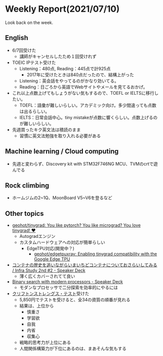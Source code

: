 # Weekly Report(2021/07/10)


Look back on the week.

## English
- 6/7回受けた
    - 講師がキャンセルしたため１回受けれず
- TOEIC IPテスト受けた
    - Listening：480点, Reading：445点で計925点
        - 2017年に受けたときは840点だったので、結構上がった
    - Listening：英会話をやってるのがかなり効いてる。
    - Reading：日ごろから英語でWebサイトやメールを見てるおかげ。
- これ以上点数上げてもしょうがない気もするので、TOEFL or IELTSに移行したい。
    - TOEFL：語彙が難しいらしい。アカデミック向け。多少間違っても点数は出るらしい。
    - IELTS：日常会話中心。tiny mistakeが点数に響くらしい。点数上げるのが難しいらしい。
- 先週買ったキク英文法は積読のまま
    - 習慣に英文法勉強を取り入れる必要がある

## Machine learning / Cloud computing

- 先週と変わらず、Discovery kit with STM32F746NG MCU、TVMのcrtで遊んでる

## Rock climbing

- ホームジムの2~1Q、MoonBoard V5~V6を登るなど

## Other topics

- [geohot/tinygrad: You like pytorch? You like micrograd? You love tinygrad! ❤️](https://github.com/geohot/tinygrad)
    - Autogradエンジン
    - カスタムハードウェアへの対応が簡単らしい
        - EdgeTPU対応(開発中？)
            - [geohot/edgetpuxray: Enabling tinygrad compatibility with the Google Edge TPU](https://github.com/geohot/edgetpuxray)
- [コンテナの歴史を追いながらいまいちどコンテナについておさらいしてみる / Infra Study 2nd #2 - Speaker Deck](https://speakerdeck.com/tenforward/infra-study-2nd-number-2)
    - 薄く広くカバーされてて良い
- [Binary search with modern processors - Speaker Deck](https://speakerdeck.com/kampersanda/binary-search-with-modern-processors)
    - モダンなプロセッサで二分探索を効率的にやるには
- [クリフトンストレングス・テスト](https://www.gallup.com/cliftonstrengths/ja/253634/%E3%83%9B%E3%83%BC%E3%83%A0.aspx)受けた
    - 5,850円でテストを受けると、全34の資質の順番が見れる
    - 結果は、上位から
        - 慎重さ
        - 学習欲
        - 自我
        - 内省
        - 収集心
    - 戦略的思考力が上位にある
    - 人間関係構築力が下位にあるのは、まあそんな気もする

